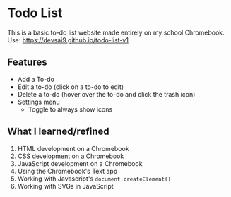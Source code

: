 # Todo List
This is a basic to-do list website made entirely on my school Chromebook. <br>
Use: https://devsai9.github.io/todo-list-v1

## Features
<ul>
  <li>Add a To-do</li>
  <li>Edit a to-do (click on a to-do to edit)</li>
  <li>Delete a to-do (hover over the to-do and click the trash icon)</li>
  <li>
    Settings menu
    <ul>
      <li>Toggle to always show icons</li>
    </ul>
  </li>
</ul>

## What I learned/refined
1. HTML development on a Chromebook
2. CSS development on a Chromebook
3. JavaScript development on a Chromebook
4. Using the Chromebook's Text app
5. Working with Javascript's <code>document.createElement()</code>
6. Working with SVGs in JavaScript
